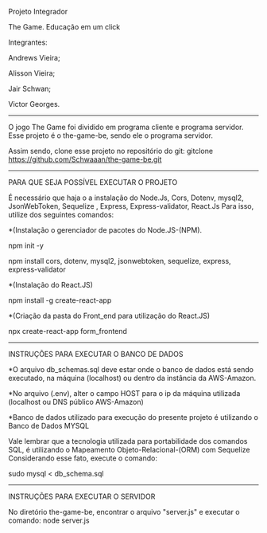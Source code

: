 Projeto Integrador

The Game. Educação em um click


Integrantes:

Andrews Vieira;

Alisson Vieira;

Jair Schwan;

Victor Georges.

----------------------------------------------------------------------
O jogo The Game foi dividido em programa cliente e programa servidor.
Esse projeto é o the-game-be, sendo ele o programa servidor.

Assim sendo, clone esse projeto no repositório do git: gitclone https://github.com/Schwaaan/the-game-be.git

----------------------------------------------------------------------
PARA QUE SEJA POSSÍVEL EXECUTAR O PROJETO 

É necessário que haja o a instalação do Node.Js, Cors, Dotenv, mysql2, JsonWebToken, Sequelize , Express,  Express-validator, React.Js
Para isso, utilize dos seguintes comandos:

*(Instalação o gerenciador de pacotes do Node.JS-(NPM).


npm init -y


npm install cors, dotenv, mysql2, jsonwebtoken, sequelize, express, express-validator


*(Instalação do React.JS)


npm install -g create-react-app

*(Criação da pasta do Front_end para utilização do React.JS)


npx create-react-app form_frontend

----------------------------------------------------------------------
INSTRUÇÕES PARA EXECUTAR O BANCO DE DADOS

*O arquivo db_schemas.sql deve estar onde o banco de dados está sendo executado, na máquina (localhost) ou dentro da instância da AWS-Amazon.


*No arquivo (.env), alter o campo HOST para o ip da máquina utilizada (localhost ou DNS público AWS-Amazon)


*Banco de dados utilizado para execução do presente projeto é utilizando o Banco de Dados MYSQL

Vale lembrar que a tecnologia utilizada para portabilidade dos comandos SQL, é utilizando o Mapeamento Objeto-Relacional-(ORM) com Sequelize
Considerando esse fato, execute o comando:

sudo mysql < db_schema.sql

----------------------------------------------------------------------

INSTRUÇÕES PARA EXECUTAR O SERVIDOR


No diretório the-game-be, encontrar o arquivo "server.js" e executar o comando: node server.js
